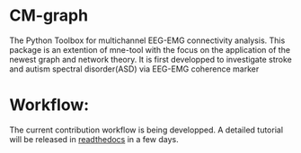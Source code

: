 # CM-graph
The Python Toolbox for multichannel EEG-EMG connectivity analysis. This package is an extention of mne-tool with the focus on the application of the newest graph and network theory.  It is first developped to investigate stroke and autism spectral disorder(ASD) via EEG-EMG coherence marker 

# Workflow:
The current contribution workflow is being developped. A detailed tutorial will be released in [readthedocs](https://cm-graph.readthedocs.io/en/latest/) in a few days.
